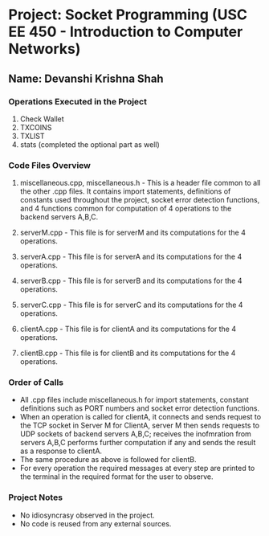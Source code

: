 # Project: Socket Programming (USC EE 450 - Introduction to Computer Networks)

## Name: Devanshi Krishna Shah

### Operations Executed in the Project
1. Check Wallet
2. TXCOINS
3. TXLIST
4. stats (completed the optional part as well)

### Code Files Overview
1. miscellaneous.cpp, miscellaneous.h - This is a header file common to all the other .cpp files.
   It contains import statements, definitions of constants used throughout the project, socket error detection 
   functions, and 4 functions common for computation of 4 operations to the backend servers A,B,C.

2. serverM.cpp - This file is for serverM and its computations for the 4 operations.

3. serverA.cpp - This file is for serverA and its computations for the 4 operations.

4. serverB.cpp - This file is for serverB and its computations for the 4 operations.

5. serverC.cpp - This file is for serverC and its computations for the 4 operations.

6. clientA.cpp - This file is for clientA and its computations for the 4 operations.

7. clientB.cpp - This file is for clientB and its computations for the 4 operations.

### Order of Calls
- All .cpp files include miscellaneous.h for import statements, constant definitions such as PORT numbers 
  and socket error detection functions.
- When an operation is called for clientA, it connects and sends request to the TCP socket in Server M 
  for ClientA, server M then sends requests to UDP sockets of backend servers A,B,C; receives the inofmration 
  from servers A,B,C performs further computation if any and sends the result as a response to clientA.
- The same procedure as above is followed for clientB.
- For every operation the required messages at every step are printed to the terminal in the required format
  for the user to observe.

### Project Notes
- No idiosyncrasy observed in the project.
- No code is reused from any external sources.

